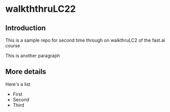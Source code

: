 # walkththruLC22

## Introduction

This is  a sample repo for second time through on walkthruLC2 of the fast.ai course

This is another paragraph

## More details

Here's a list

- First
- Second
- Third
